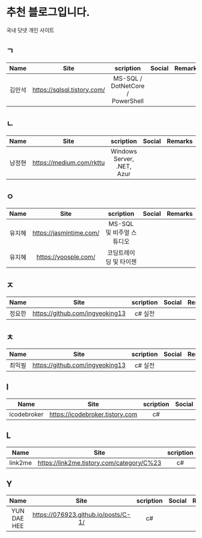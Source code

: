 # 추천 블로그입니다.

국내 닷넷 개인 사이트
## ㄱ
| Name | Site | scription | Social |Remarks|
|:--------:|:--------:|:--------:|:--------:|:--------:|
| 김민석    | https://sqlsql.tistory.com/ | MS-SQL / DotNetCore / PowerShell | | |

## ㄴ
| Name | Site | scription | Social |Remarks|
|:--------:|:--------:|:--------:|:--------:|:--------:|
| 남정현    | https://medium.com/rkttu | Windows Server, .NET, Azur | | |


## ㅇ

| Name | Site | scription | Social |Remarks|
|:--------:|:--------:|:--------:|:--------:|:--------:|
| 유지혜    | https://jasmintime.com/ | MS-SQL 및 비주얼 스튜디오 | | |
| 유지혜    | https://yoosple.com/    | 코딩트레이딩 및 타이젠 |  | |


## ㅈ

| Name | Site | scription | Social |Remarks|
|:--------:|:--------:|:--------:|:--------:|:--------:|
| 정요한    | https://github.com/ingyeoking13 | c# 실전  | | |


## ㅊ

| Name | Site | scription | Social |Remarks|
|:--------:|:--------:|:--------:|:--------:|:--------:|
| 최익필    | https://github.com/ingyeoking13 | c# 실전  | | |


## I

| Name | Site | scription | Social |Remarks|
|:--------:|:--------:|:--------:|:--------:|:--------:|
| icodebroker    | https://icodebroker.tistory.com | c#   | | |

## L

| Name | Site | scription | Social |Remarks|
|:--------:|:--------:|:--------:|:--------:|:--------:|
| link2me    | https://link2me.tistory.com/category/C%23 | c#   | | |

 
 
 ## Y

| Name | Site | scription | Social |Remarks|
|:--------:|:--------:|:--------:|:--------:|:--------:|
| YUN DAE HEE    | https://076923.github.io/posts/C-1/ | c#   | | |


